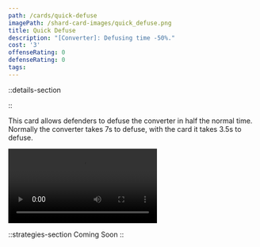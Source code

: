 ```yaml
---
path: /cards/quick-defuse
imagePath: /shard-card-images/quick_defuse.png
title: Quick Defuse
description: "[Converter]: Defusing time -50%."
cost: '3'
offenseRating: 0
defenseRating: 0
tags:
---
```

::details-section

::
<p>This card allows defenders to defuse the converter in half the normal time. Normally the converter takes 7s to defuse, with the card it takes 3.5s to defuse.</p>
<div class="w-[50rem] max-w-full mt-4"><video src="\shard-card-pages-content\quick-defuse\quick_defuse_side_by_side_demonstration.mov" controls class="max-w-full" /></div>


::strategies-section
Coming Soon
::